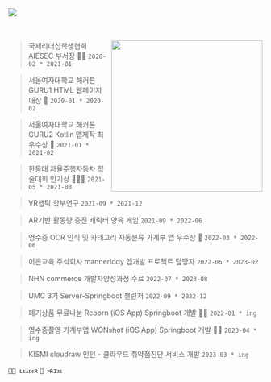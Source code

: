</br><br/>
<img src="https://capsule-render.vercel.app/api?text=𝗛𝘆𝗲𝗿𝗶𝗺&fontColor=d6ace6&type=soft&color=FFFFFF&animation=Transparent&fontSize=100&&desc=Backend-Developer&descSize=25&descAlign=85&descAlignY=50"/></center>
<br/><br/><br/>

<img src="https://i.pinimg.com/564x/b5/31/23/b53123873931e83ed3aab77adec3b281.jpg" align="right" height="300px" width="300px"/>


>국제리더십학생협회 AIESEC 부서장 🙋🏼 `2020-02 * 2021-01`

>서울여자대학교 해커톤 GURU1 HTML 웹페이지 대상 🏅 `2020-01 * 2020-02 `

>서울여자대학교 해커톤 GURU2 Kotlin 앱제작 최우수상 🏅 `2021-01 * 2021-02`

>한동대 자율주행자동차 학술대회 인기상 🙋🏼🏅 `2021-05 * 2021-08`

>VR햅틱 학부연구 `2021-09 * 2021-12`

>AR기반 활동량 증진 캐릭터 양육 게임 `2021-09 * 2022-06`

>영수증 OCR 인식 및 카테고리 자동분류 가계부 앱 우수상 🏅 `2022-03 * 2022-06 `

>이은교육 주식회사 mannerlody 앱개발 프로젝트 담당자 `2022-06 * 2023-02`

>NHN commerce 개발자양성과정 수료 `2022-07 * 2023-08`

>UMC 3기 Server-Springboot 챌린저 `2022-09 * 2022-12`

>폐기상품 무료나눔 Reborn (iOS App) Springboot 개발 🙋🏼 `2022-01 * ing`

>영수증촬영 가계부앱 WONshot (iOS App) Springboot 개발 🙋🏼 `2023-04 * ing`

>KISMI cloudraw 인턴 - 클라우드 취약점진단 서비스 개발 `2023-03 * ing`


`🙋🏼 ʟᴇᴀᴅᴇʀ` `🏅 ᴘʀɪᴢᴇ`


